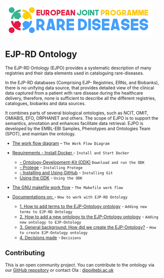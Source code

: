 ![schema](ejp.jpg)
# EJP-RD Ontology

The EJP-RD Ontology (EJPO) provides a systematic description of many registries and their data elements used in cataloguing rare-diseases.

In the EJP-RD databases (Comprising EJP- Registries, ERNs, and Biobanks), there is no unifying data source, that provides detailed view of the clinical data captured from a patient with rare disease during the healthcare delivery, therefore, none is sufficient to describe all the different registries, catalogues, biobanks and data sources. 

It combines parts of several biological ontologies, such as NCIT, OMIT, OMIABIS, EFO, ORPHANET and others. The scope of EJPO is to support the semantics, annotation and enhances facilitate data retrieval. EJPO  is developed by the EMBL-EBI Samples, Phenotypes and Ontologies Team (SPOT), and maintain the ontology.

- [The work flow diagram](workflow.md) – `The Work Flow Diagram`
- [Requirements - Install Docker ](https://www.docker.com/get-docker) - `Install and Start Docker`
  - [- Ontology-Development-Kit (ODK)](https://github.com/INCATools/ontology-development-kit) `Download and run the ODK`
  - [- Protege](https://protege.stanford.edu/) - `Installing Protege`
  - [- Installing and Using GitHub](https://git-scm.com/) - `Installing Git`
  - [Using the ODK]() - `Using the ODK`
- [The GNU makefile work flow](GNUmakefile.md) - `The Makefile work flow`

- [Documentations on: ](documentations.md) -  `How to work with EJP-RD Ontology`
  - [1. How to add terms to the EJP-Ontology ontology](Adding_new_terms.md) - `Adding new terms to EJP-RD Ontology`
  - [2. How to add a new ontology to the EJP-Ontology ontology](Adding_new_ontology.md) - `Adding new ontology to EJP-Ontology`
  - [3. General background: How did we create the EJP-Ontology?](background_info.md) - `How to create EJP-Ontology ontology`
  - [4. Decisions made](decisions.md) - `Decisions`


## Contributing

This is an open community project. You can contribute to the ontology via our [GitHub repository](https://github.com/EBISPOT/EJP-Ontology_ontology) or contact Ola : dipo@ebi.ac.uk
